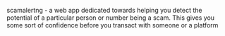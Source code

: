 scamalertng - a web app dedicated towards helping you detect the potential of a particular person or number being a scam. This gives you some sort of confidence before you transact with someone or a platform